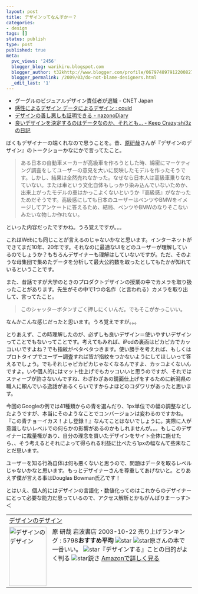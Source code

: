 ```yaml
---
layout: post
title: デザインってなんすかー？
categories:
- design
tags: []
status: publish
type: post
published: true
meta:
  pvc_views: '2456'
  blogger_blog: warikiru.blogspot.com
  blogger_author: t32khttp://www.blogger.com/profile/06797489791220082722noreply@blogger.com
  blogger_permalink: /2009/03/do-not-blame-designers.html
  _edit_last: '1'
---
```

<ul>
	<li><a style="text-decoration: none;" href="http://japan.cnet.com/news/biz/story/0,2000056020,20390324,00.htm"><span>グーグルのビジュアルデザイン責任者が退職 - CNET Japan </span></a></li>
	<li><a href="http://www.yasuhisa.com/could/article/emotionaldesign-datadrivendesign/">感性によるデザイン データによるデザイン : could </a></li>
	<li><a href="http://d.hatena.ne.jp/nazoking/20090325/1237967079">デザインの善し悪しも証明できる - nazonoDiary </a></li>
	<li><a href="http://d.hatena.ne.jp/shi3z/20090328/1238247053">良いデザインを決定するのはデータなのか、それとも… - Keep Crazy;shi3zの日記 </a></li>
</ul>
ぼくもデザイナーの端くれなので思うことを。昔、<a href="http://ja.wikipedia.org/wiki/%E5%8E%9F%E7%A0%94%E5%93%89">原研哉</a>さんが『デザインのデザイン』のトークショーかなにかで言ってたこと。
<blockquote>ある日本の自動車メーカーが高級車を作ろうとした時、綿密にマーケティング調査をしてユーザーの意見を大いに反映したモデルを作ったそうです。しかし、結果は全然売れなかった。なぜなら日本人は高級車乗りなれていない。または車という文化自体もしっかり染み込んでいないためか、出来上がったモデルの車はかっこよくないというか『高級感』がなかったためだそうです。高級感にしても日本のユーザーはベンツやBMWをイメージしてアンケートに答えるため、結局、ベンツやBMWのなりそこないみたいな物しか作れない。</blockquote>
といった内容だったですかね。うろ覚えですが。。。

これはWebにも同じことが言えるのじゃないかなと思います。インターネットができてまだ10年、20年です。それなのに最適なUIをどのユーザーが理解しているのでしょうか？もちろんデザイナーも理解はしていないですが。ただ、そのような母集団で集めたデータを分析して最大公約数を取ったとしてもたかが知れているということです。

また、昔話ですが大学のときのプロダクトデザインの授業の中でカメラを取り扱ったことがあります。先生がその中で1つの名作（と言われる）カメラを取り出して、言ってたこと。
<blockquote>このシャッターボタンすごく押しにくいんだ。でもそこがかっこいい。</blockquote>
なんかこんな感じだったと思います。うろ覚えですが。。。

とりあえず、この時理解したのが、必ずしも良いデザイン＝使いやすいデザインってことでもないってことです。考えてもみれば、iPodの裏面はピカピカでカッコいいですよね？でも指紋がベタベタつきます。使い勝手を考えれば、もしくはプロトタイプでユーザー調査すれば皆が指紋をつかないようにしてほしいって答えるでしょう。でもそれじゃピカピカじゃなくなるんですよ、カッコよくないんですよ。いや個人的にはマット仕上げでもカッコいいと思うのですが、それではスティーブが許さないんですね、わざわざあの鏡面仕上げをするために新潟県の職人に頼んでいる逸話があるくらいですからよほどのコダワリがあったと思います。

今回のGoogleの例では41種類からの青を選んだり、1px単位での幅の調整などしたようですが、本当にそのようなことでコンバージョンは変わるのですかね。『この青チョーイカス！よし登録！』なんてことはないでしょうに。実際に人が意識しないレベルでの何らかの影響があるのかもしれませんが。。。もしこのデザイナーに裁量権があり、自分の理念を貫いたデザインをサイト全体に施せたら、、そう考えるとそれによって得られる利益に比べたら1pxの幅なんて些末なことだ思います。

ユーザーを知る行為自体は何も悪くないと思うので、問題はデータを取るレベルじゃないかなと思います。もっとデザイナーさんを尊重してあげないと。とりあえず僕が言える事はDouglas Bowman氏乙です！

とはいえ、個人的にはデザインの言語化・数値化ってのはこれからのデザイナーにとって必要な能力だ思っているので、アクセス解析とかもがんばりまーっす＞＜
<table border="0" cellpadding="5">
<tbody>
<tr>
<td colspan="2"><a href="http://www.amazon.co.jp/%E3%83%87%E3%82%B6%E3%82%A4%E3%83%B3%E3%81%AE%E3%83%87%E3%82%B6%E3%82%A4%E3%83%B3-%E5%8E%9F-%E7%A0%94%E5%93%89/dp/4000240056%3FSubscriptionId%3D0G91FPYVW6ZGWBH4Y9G2%26tag%3Dwarikiru-22%26linkCode%3Dxm2%26camp%3D2025%26creative%3D165953%26creativeASIN%3D4000240056" target="_blank">デザインのデザイン</a><img src="http://www.assoc-amazon.jp/e/ir?t=warikiru-22&amp;l=ur2&amp;o=9" border="0" alt="" width="1" height="1" /></td>
</tr>
<tr>
<td valign="top"><a href="http://www.amazon.co.jp/%E3%83%87%E3%82%B6%E3%82%A4%E3%83%B3%E3%81%AE%E3%83%87%E3%82%B6%E3%82%A4%E3%83%B3-%E5%8E%9F-%E7%A0%94%E5%93%89/dp/4000240056%3FSubscriptionId%3D0G91FPYVW6ZGWBH4Y9G2%26tag%3Dwarikiru-22%26linkCode%3Dxm2%26camp%3D2025%26creative%3D165953%26creativeASIN%3D4000240056" target="_blank"><img class="fig" style="border: 0pt none;" src="http://ecx.images-amazon.com/images/I/31FR5H8JAEL._SL160_.jpg" border="0" alt="デザインのデザイン" width="101" height="160" /></a></td>
<td valign="top"><span>原 研哉
岩波書店  2003-10-22
売り上げランキング : 5798<strong>おすすめ平均 </strong><img src="http://g-images.amazon.com/images/G/01/detail/stars-4-5.gif" alt="star" />
<img src="http://g-images.amazon.com/images/G/01/detail/stars-4-0.gif" alt="star" />原さんの本で一番いい。
<img src="http://g-images.amazon.com/images/G/01/detail/stars-4-0.gif" alt="star" />『デザインする』ことの目的がよく判る
<img src="http://g-images.amazon.com/images/G/01/detail/stars-5-0.gif" alt="star" />鋭さ
<a href="http://www.amazon.co.jp/%E3%83%87%E3%82%B6%E3%82%A4%E3%83%B3%E3%81%AE%E3%83%87%E3%82%B6%E3%82%A4%E3%83%B3-%E5%8E%9F-%E7%A0%94%E5%93%89/dp/4000240056%3FSubscriptionId%3D0G91FPYVW6ZGWBH4Y9G2%26tag%3Dwarikiru-22%26linkCode%3Dxm2%26camp%3D2025%26creative%3D165953%26creativeASIN%3D4000240056" target="_blank">Amazonで詳しく見る</a>&nbsp;

</span></td>
</tr>
</tbody>
</table>
